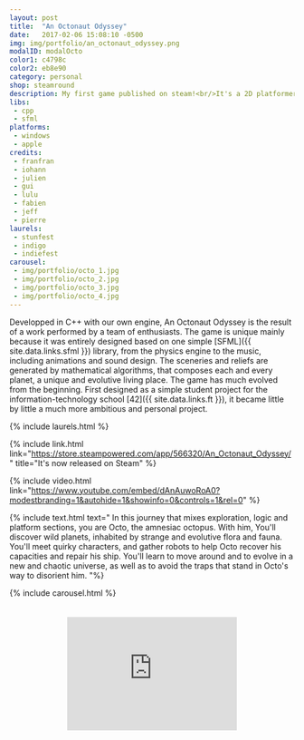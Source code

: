 ```yaml
---
layout: post
title:  "An Octonaut Odyssey"
date:   2017-02-06 15:08:10 -0500
img: img/portfolio/an_octonaut_odyssey.png
modalID: modalOcto
color1: c4798c 
color2: eb8e90 
category: personal
shop: steamround
description: My first game published on steam!<br/>It's a 2D platformer about an amnesiac octopus.
libs:
 - cpp 
 - sfml 
platforms:
 - windows
 - apple
credits:
 - franfran
 - iohann
 - julien
 - gui
 - lulu
 - fabien
 - jeff
 - pierre
laurels:
 - stunfest
 - indigo
 - indiefest
carousel:
 - img/portfolio/octo_1.jpg
 - img/portfolio/octo_2.jpg
 - img/portfolio/octo_3.jpg
 - img/portfolio/octo_4.jpg
---
```

Developped in C++ with our own engine, An Octonaut Odyssey is the result of a work performed by a team of enthusiasts. The game is unique mainly because it was entirely designed based on one simple [SFML]({{ site.data.links.sfml }}) library, from the physics engine to the music, including animations and sound design.
The sceneries and reliefs are generated by mathematical algorithms, that composes each and every planet, a unique and evolutive living place. The game has much evolved from the beginning. First designed as a simple student project for the information-technology school [42]({{ site.data.links.ft }}), it became little by little a much more ambitious and personal project.

{% include laurels.html %}

{% include link.html link="https://store.steampowered.com/app/566320/An_Octonaut_Odyssey/" title="It's now released on Steam" %}

{% include video.html link="https://www.youtube.com/embed/dAnAuwoRoA0?modestbranding=1&autohide=1&showinfo=0&controls=1&rel=0" %}

{% include text.html text="
  In this journey that mixes exploration, logic and platform sections, you are Octo, the amnesiac octopus. With him, You'll discover wild planets, inhabited by strange and evolutive flora and fauna. You'll meet quirky characters, and gather robots to help Octo recover his capacities and repair his ship. You'll learn to move around and to evolve in a new and chaotic universe, as well as to avoid the traps that stand in Octo's way to disorient him.
"%}

{% include carousel.html %}

<div style="padding-top: 20px;" class="row">
 <div class="col-0 col-lg-1"></div>
  <iframe style="margin: 0 auto;display:block;" class="col-12 col-lg-10" src="https://store.steampowered.com/widget/566320/" frameborder="0" height="200px"></iframe>
 <div class="col-0 col-lg-1"></div>
</div>
